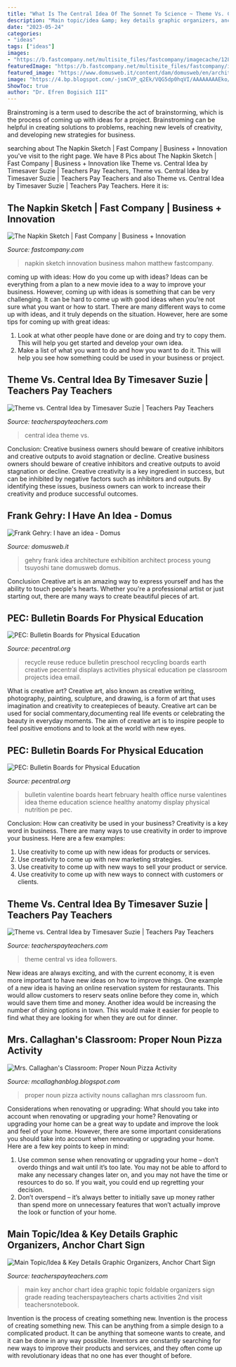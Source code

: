 ```yaml
---
title: "What Is The Central Idea Of The Sonnet To Science ~ Theme Vs. Central Idea By Timesaver Suzie"
description: "Main topic/idea &amp; key details graphic organizers, anchor chart sign"
date: "2023-05-24"
categories:
- "ideas"
tags: ["ideas"]
images:
- "https://b.fastcompany.net/multisite_files/fastcompany/imagecache/1280/fc_files/2008/756444-the-napkin-sketch-panoramic.jpg"
featuredImage: "https://b.fastcompany.net/multisite_files/fastcompany/imagecache/1280/fc_files/2008/756444-the-napkin-sketch-panoramic.jpg"
featured_image: "https://www.domusweb.it/content/dam/domusweb/en/architecture/2015/11/04/frank_gehry_i_have_an_idea/domus-gehry-21-21-design-sight-05.jpg.foto.rbig.jpg"
image: "https://4.bp.blogspot.com/-jsmCVP_q2Ek/VQG5dp0hqVI/AAAAAAAAEko/5nCHuxgHQPg/s1600/DSC01018.JPG"
ShowToc: true
author: "Dr. Efren Bogisich III"
---
```



Brainstroming is a term used to describe the act of brainstorming, which is the process of coming up with ideas for a project. Brainstroming can be helpful in creating solutions to problems, reaching new levels of creativity, and developing new strategies for business.

	

		
searching about The Napkin Sketch | Fast Company | Business + Innovation you've visit to the right page. We have 8 Pics about The Napkin Sketch | Fast Company | Business + Innovation like Theme vs. Central Idea by Timesaver Suzie | Teachers Pay Teachers, Theme vs. Central Idea by Timesaver Suzie | Teachers Pay Teachers and also Theme vs. Central Idea by Timesaver Suzie | Teachers Pay Teachers. Here it is:
		
    
## The Napkin Sketch | Fast Company | Business + Innovation

<img loading=lazy src="https://b.fastcompany.net/multisite_files/fastcompany/imagecache/1280/fc_files/2008/756444-the-napkin-sketch-panoramic.jpg" onerror="this.onerror=null;this.src='https://tse4.mm.bing.net/th?id=OIP.9678WUOgzrlh7ESIzUVWlQHaC5&amp;pid=15.1';" alt="The Napkin Sketch | Fast Company | Business + Innovation">

_Source: fastcompany.com_

>napkin sketch innovation business mahon matthew fastcompany. 

	

coming up with ideas: How do you come up with ideas?
Ideas can be everything from a plan to a new movie idea to a way to improve your business. However, coming up with ideas is something that can be very challenging. It can be hard to come up with good ideas when you’re not sure what you want or how to start. There are many different ways to come up with ideas, and it truly depends on the situation. However, here are some tips for coming up with great ideas: 
1. Look at what other people have done or are doing and try to copy them. This will help you get started and develop your own idea. 
2. Make a list of what you want to do and how you want to do it. This will help you see how something could be used in your business or project. 

    
## Theme Vs. Central Idea By Timesaver Suzie | Teachers Pay Teachers

<img loading=lazy src="https://ecdn.teacherspayteachers.com/thumbitem/Theme-vs-Central-Idea-3317984-1502093524/original-3317984-2.jpg" onerror="this.onerror=null;this.src='https://tse1.mm.bing.net/th?id=OIP.hr60rTwseXVT9HKiVtR-vwAAAA&amp;pid=15.1';" alt="Theme vs. Central Idea by Timesaver Suzie | Teachers Pay Teachers">

_Source: teacherspayteachers.com_

>central idea theme vs. 

	

Conclusion: Creative business owners should beware of creative inhibitors and creative outputs to avoid stagnation or decline.
Creative business owners should beware of creative inhibitors and creative outputs to avoid stagnation or decline. Creative creativity is a key ingredient in success, but can be inhibited by negative factors such as inhibitors and outputs. By identifying these issues, business owners can work to increase their creativity and produce successful outcomes.

    
## Frank Gehry: I Have An Idea - Domus

<img loading=lazy src="https://www.domusweb.it/content/dam/domusweb/en/architecture/2015/11/04/frank_gehry_i_have_an_idea/domus-gehry-21-21-design-sight-05.jpg.foto.rbig.jpg" onerror="this.onerror=null;this.src='https://tse2.mm.bing.net/th?id=OIP.qImWz5BpZehcCrjQdRI6AgHaE7&amp;pid=15.1';" alt="Frank Gehry: I have an idea - Domus">

_Source: domusweb.it_

>gehry frank idea architecture exhibition architect process young tsuyoshi tane domusweb domus. 

	

Conclusion
Creative art is an amazing way to express yourself and has the ability to touch people's hearts. Whether you're a professional artist or just starting out, there are many ways to create beautiful pieces of art.

    
## PEC: Bulletin Boards For Physical Education

<img loading=lazy src="http://www.pecentral.org/BulletinBoard/Images/2159.jpg" onerror="this.onerror=null;this.src='https://tse1.mm.bing.net/th?id=OIP.buVSbfVWFV_rhCw-uf3U1wHaHa&amp;pid=15.1';" alt="PEC: Bulletin Boards for Physical Education">

_Source: pecentral.org_

>recycle reuse reduce bulletin preschool recycling boards earth creative pecentral displays activities physical education pe classroom projects idea email. 

	

What is creative art?
Creative art, also known as creative writing, photography, painting, sculpture, and drawing, is a form of art that uses imagination and creativity to createpieces of beauty. Creative art can be used for social commentary,documenting real life events or celebrating the beauty in everyday moments. The aim of creative art is to inspire people to feel positive emotions and to look at the world with new eyes.

    
## PEC: Bulletin Boards For Physical Education

<img loading=lazy src="http://www.pecentral.org/BulletinBoard/Images/532.jpg" onerror="this.onerror=null;this.src='https://tse2.mm.bing.net/th?id=OIP.Sevg0tX0E_O8i7iOcETG1wHaFj&amp;pid=15.1';" alt="PEC: Bulletin Boards for Physical Education">

_Source: pecentral.org_

>bulletin valentine boards heart february health office nurse valentines idea theme education science healthy anatomy display physical nutrition pe pec. 

	

Conclusion: How can creativity be used in your business?
Creativity is a key word in business. There are many ways to use creativity in order to improve your business. Here are a few examples:
1. Use creativity to come up with new ideas for products or services.
2. Use creativity to come up with new marketing strategies.
3. Use creativity to come up with new ways to sell your product or service.
4. Use creativity to come up with new ways to connect with customers or clients.

    
## Theme Vs. Central Idea By Timesaver Suzie | Teachers Pay Teachers

<img loading=lazy src="https://ecdn.teacherspayteachers.com/thumbitem/Theme-vs-Central-Idea-3317984-1502093524/original-3317984-3.jpg" onerror="this.onerror=null;this.src='https://tse2.mm.bing.net/th?id=OIP.VIcACzi5GN2V90MdbssAjQAAAA&amp;pid=15.1';" alt="Theme vs. Central Idea by Timesaver Suzie | Teachers Pay Teachers">

_Source: teacherspayteachers.com_

>theme central vs idea followers. 

	

New ideas are always exciting, and with the current economy, it is even more important to have new ideas on how to improve things. One example of a new idea is having an online reservation system for restaurants. This would allow customers to reserv seats online before they come in, which would save them time and money. Another idea would be increasing the number of dining options in town. This would make it easier for people to find what they are looking for when they are out for dinner.

    
## Mrs. Callaghan&#039;s Classroom: Proper Noun Pizza Activity

<img loading=lazy src="https://4.bp.blogspot.com/-jsmCVP_q2Ek/VQG5dp0hqVI/AAAAAAAAEko/5nCHuxgHQPg/s1600/DSC01018.JPG" onerror="this.onerror=null;this.src='https://tse1.mm.bing.net/th?id=OIP.WSjoDKuw4GHd5IWD_G6gSwHaJ4&amp;pid=15.1';" alt="Mrs. Callaghan&#039;s Classroom: Proper Noun Pizza Activity">

_Source: mcallaghanblog.blogspot.com_

>proper noun pizza activity nouns callaghan mrs classroom fun. 

	

Considerations when renovating or upgrading: What should you take into account when renovating or upgrading your home?
Renovating or upgrading your home can be a great way to update and improve the look and feel of your home. However, there are some important considerations you should take into account when renovating or upgrading your home. Here are a few key points to keep in mind: 
1. Use common sense when renovating or upgrading your home – don’t overdo things and wait until it’s too late. You may not be able to afford to make any necessary changes later on, and you may not have the time or resources to do so. If you wait, you could end up regretting your decision. 
2. Don’t overspend – it’s always better to initially save up money rather than spend more on unnecessary features that won’t actually improve the look or function of your home.

    
## Main Topic/Idea &amp; Key Details Graphic Organizers, Anchor Chart Sign

<img loading=lazy src="https://ecdn.teacherspayteachers.com/thumbitem/Main-TopicIdea-Key-Details-Graphic-Organizers-Anchor-Chart-Sign-Foldable-1645283-1500875417/original-1645283-3.jpg" onerror="this.onerror=null;this.src='https://tse2.mm.bing.net/th?id=OIP.xRoxCBUncGOVn5bbWP9vOQAAAA&amp;pid=15.1';" alt="Main Topic/Idea &amp; Key Details Graphic Organizers, Anchor Chart Sign">

_Source: teacherspayteachers.com_

>main key anchor chart idea graphic topic foldable organizers sign grade reading teacherspayteachers charts activities 2nd visit teachersnotebook. 

	

Invention is the process of creating something new.
Invention is the process of creating something new. This can be anything from a simple design to a complicated product. It can be anything that someone wants to create, and it can be done in any way possible. Inventors are constantly searching for new ways to improve their products and services, and they often come up with revolutionary ideas that no one has ever thought of before.

